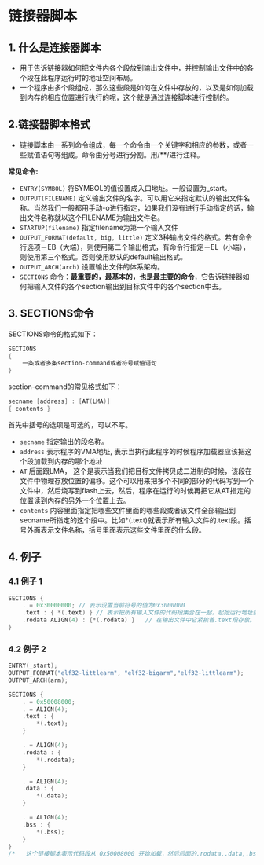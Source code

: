 # 链接器脚本

## 1. 什么是连接器脚本

- 用于告诉链接器如何把文件内各个段放到输出文件中，并控制输出文件中的各个段在此程序运行时的地址空间布局。
- 一个程序由多个段组成，那么这些段是如何在文件中存放的，以及是如何加载到内存的相应位置进行执行的呢，这个就是通过连接脚本进行控制的。

## 2.链接器脚本格式

- 链接脚本由一系列命令组成，每一个命令由一个关键字和相应的参数，或者一些赋值语句等组成。命令由分号进行分割。用/**/进行注释。

**常见命令:**

- `ENTRY(SYMBOL)` 将SYMBOL的值设置成入口地址。一般设置为_start。
- `OUTPUT(FILENAME)` 定义输出文件的名字。可以用它来指定默认的输出文件名称。当然我们一般都用手动-o进行指定，如果我们没有进行手动指定的话，输出文件名称就以这个FILENAME为输出文件名。
- `STARTUP(filename)` 指定filename为第一个输入文件
- `OUTPUT_FORMAT(default, big, little)` 定义3种输出文件的格式。若有命令行选项－EB（大端），则使用第二个输出格式，有命令行指定－EL（小端），则使用第三个格式。否则使用默认的default输出格式。
- `OUTPUT_ARCH(arch)` 设置输出文件的体系架构。
- `SECTIONS` 命令：**最重要的，最基本的，也是最主要的命令**，它告诉链接器如何把输入文件的各个section输出到目标文件中的各个section中去。

## 3. SECTIONS命令

SECTIONS命令的格式如下：

``` c
SECTIONS
{
    一条或者多条section-command或者符号赋值语句
}
```

section-command的常见格式如下：

``` c
secname [address] : [AT(LMA)]
{ contents }
```

首先中括号的选项是可选的，可以不写。

- `secname` 指定输出的段名称。
- `address` 表示程序的VMA地址, 表示当执行此程序的时候程序加载器应该把这个段加载到内存的哪个地址
- `AT` 后面跟LMA， 这个是表示当我们把目标文件拷贝成二进制的时候，该段在文件中物理存放位置的偏移。这个可以用来把多个不同的部分的代码写到一个文件中，然后烧写到flash上去，然后，程序在运行的时候再把它从AT指定的位置读到内存的另外一个位置上去。
- `contents` 内容里面指定把哪些文件里面的哪些段或者该文件全部输出到secname所指定的这个段中。比如*(.text)就表示所有输入文件的.text段。括号外面表示文件名称，括号里面表示这些文件里面的什么段。

## 4. 例子

### 4.1 例子 1

``` c
SECTIONS {
    . = 0x30000000; // 表示设置当前符号的值为0x3000000
    .text : { *(.text) } // 表示把所有输入文件的代码段集合在一起，起始运行地址就为当前定位符号的值，-- 0x30000000
    .rodata ALIGN(4) : {*(.rodata) }   // 在输出文件中它紧挨着.text段存放。
}
```

### 4.2 例子 2

``` c
ENTRY(_start);
OUTPUT_FORMAT("elf32-littlearm", "elf32-bigarm","elf32-littlearm");
OUTPUT_ARCH(arm);

SECTIONS {
    . = 0x50008000;
    . = ALIGN(4);
    .text : {
        *(.text);
    }

    . = ALIGN(4);
    .rodata : {
        *(.rodata);
    }

    . = ALIGN(4);
    .data : {
        *(.data);
    }

    . = ALIGN(4);
    .bss : {
        *(.bss);
    }
}
/*   这个链接脚本表示代码段从 0x50008000 开始加载，然后后面的.rodata,.data,.bss段都分别加在其后，并且后面的每个段的起始地址是按照4个字节对齐的。 */
```
